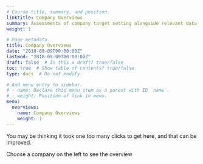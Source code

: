 ```yaml
---
# Course title, summary, and position.
linktitle: Company Overviews
summary: Assessments of company target setting alongside relevant data
weight: 1

# Page metadata.
title: Company Overviews
date: "2018-09-09T00:00:00Z"
lastmod: "2018-09-09T00:00:00Z"
draft: false  # Is this a draft? true/false
toc: true  # Show table of contents? true/false
type: docs  # Do not modify.

# Add menu entry to sidebar.
# - name: Declare this menu item as a parent with ID `name`.
# - weight: Position of link in menu.
menu:
  overviews:
    name: Company Overviews
    weight: 1
---
```


You may be thinking it took one too many clicks to get here, and that can be improved.

Choose a company on the left to see the overview




